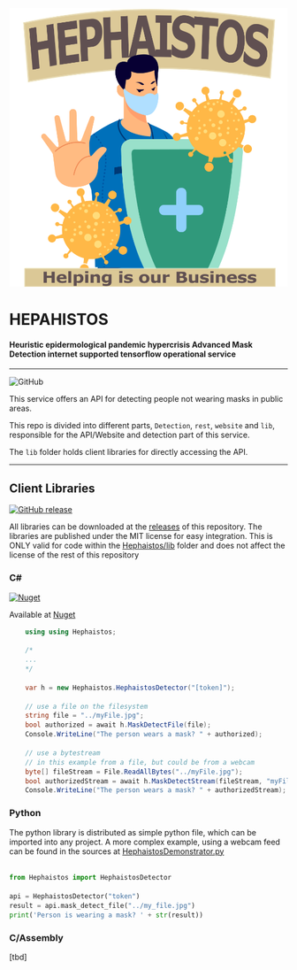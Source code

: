 ![LOGO](https://raw.githubusercontent.com/Mayerch1/Applied-AI-Technologies/master/Hephaistos/res/logo.png)

# HEPAHISTOS
#### Heuristic epidermological pandemic hypercrisis Advanced Mask Detection internet supported tensorflow operational service

---

![GitHub](https://img.shields.io/github/license/mayerch1/Applied-AI-Technologies)

This service offers an API for detecting people not wearing masks in public areas.

This repo is divided into different parts, `Detection`, `rest`, `website` and ```lib```, responsible for the API/Website and detection part of this service.

The `lib` folder holds client libraries for directly accessing the API.

---

## Client Libraries

[![GitHub release](https://img.shields.io/github/release/mayerch1/Applied-AI-Technologies)](https://github.com/mayerch1/Applied-AI-Technologies/releases/latest)

All libraries can be downloaded at the [releases](https://github.com/mayerch1/Applied-AI-Technologies/releases/latest) of this repository.
The libraries are published under the MIT license for easy integration. This is ONLY valid for code within the [Hephaistos/lib](lib) folder and does not affect the license of the rest of this repository


### C\#

[![Nuget](https://img.shields.io/nuget/v/Hephaistos)](https://www.nuget.org/packages/Hephaistos/)

Available at [Nuget](https://www.nuget.org/packages/Hephaistos/)

```c#
    using using Hephaistos;

    /*
    ...
    */

    var h = new Hephaistos.HephaistosDetector("[token]");

    // use a file on the filesystem
    string file = "../myFile.jpg";
    bool authorized = await h.MaskDetectFile(file);
    Console.WriteLine("The person wears a mask? " + authorized);

    // use a bytestream
    // in this example from a file, but could be from a webcam
    byte[] fileStream = File.ReadAllBytes("../myFile.jpg");
    bool authorizedStream = await h.MaskDetectStream(fileStream, "myFile.jpg");
    Console.WriteLine("The person wears a mask? " + authorizedStream);
```


### Python

The python library is distributed as simple python file, which can be imported into any project.
A more complex example, using a webcam feed can be found in the sources at [HephaistosDemonstrator.py](lib/Python/HephaistosDemonstrator.py)

```python

from Hephaistos import HephaistosDetector

api = HephaistosDetector("token")
result = api.mask_detect_file("../my_file.jpg")
print('Person is wearing a mask? ' + str(result))

```


### C/Assembly

\[tbd\]





